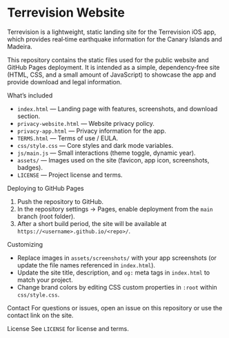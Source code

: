 # Terrevision Website

Terrevision is a lightweight, static landing site for the Terrevision iOS app, which provides real‑time earthquake information for the Canary Islands and Madeira.

This repository contains the static files used for the public website and GitHub Pages deployment. It is intended as a simple, dependency‑free site (HTML, CSS, and a small amount of JavaScript) to showcase the app and provide download and legal information.

What’s included
- `index.html` — Landing page with features, screenshots, and download section.
- `privacy-website.html` — Website privacy policy.
- `privacy-app.html` — Privacy information for the app.
- `TERMS.html` — Terms of use / EULA.
- `css/style.css` — Core styles and dark mode variables.
- `js/main.js` — Small interactions (theme toggle, dynamic year).
- `assets/` — Images used on the site (favicon, app icon, screenshots, badges).
- `LICENSE` — Project license and terms.

Deploying to GitHub Pages
1. Push the repository to GitHub.
2. In the repository settings → Pages, enable deployment from the `main` branch (root folder).
3. After a short build period, the site will be available at `https://<username>.github.io/<repo>/`.

Customizing
- Replace images in `assets/screenshots/` with your app screenshots (or update the file names referenced in `index.html`).
- Update the site title, description, and `og:` meta tags in `index.html` to match your project.
- Change brand colors by editing CSS custom properties in `:root` within `css/style.css`.

Contact
For questions or issues, open an issue on this repository or use the contact link on the site.

License
See `LICENSE` for license and terms.

